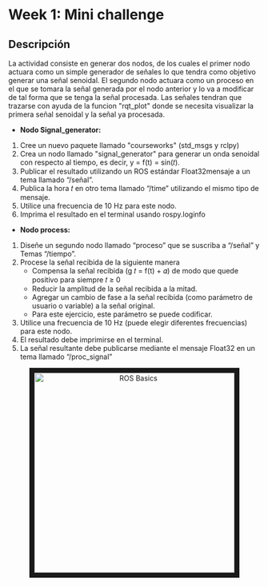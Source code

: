 # Week 1: Mini challenge

## Descripción

La actividad consiste en generar dos nodos, de los cuales el primer nodo actuara como un simple generador de señales lo que tendra como objetivo generar una señal senoidal. El segundo nodo actuara como un proceso en el que se tomara la señal generada por el nodo anterior y lo va a modificar de tal forma que se tenga la señal procesada. Las señales tendran que trazarse con ayuda de la funcion "rqt_plot" donde se necesita visualizar la primera señal senoidal y la señal ya procesada.



* **Nodo Signal_generator:**
1. Cree un nuevo paquete llamado "courseworks" (std_msgs y rclpy)
2. Crea un nodo llamado "signal_generator" para generar un onda senoidal con respecto al tiempo, es decir, y = f(t) = sin(𝑡).
3. Publicar el resultado utilizando un ROS estándar Float32mensaje a un tema llamado “/señal”.
4. Publica la hora 𝑡 en otro tema llamado “/time” utilizando el mismo tipo de mensaje.
5. Utilice una frecuencia de 10 Hz para este nodo.
6. Imprima el resultado en el terminal usando rospy.loginfo



* **Nodo process:**
1. Diseñe un segundo nodo llamado “proceso” que se suscriba a “/señal” y Temas “/tiempo”.
2. Procese la señal recibida de la siguiente manera
   - Compensa la señal recibida (g 𝑡 = f(t) + 𝛼) de modo que quede positivo para siempre 𝑡 ≥ 0 
   - Reducir la amplitud de la señal recibida a la mitad.
   - Agregar un cambio de fase a la señal recibida (como parámetro de usuario o variable) a la señal original.
   - Para este ejercicio, este parámetro se puede codificar.
4. Utilice una frecuencia de 10 Hz (puede elegir diferentes frecuencias) para este nodo.
5. El resultado debe imprimirse en el terminal.
6. La señal resultante debe publicarse mediante el mensaje Float32 en un tema llamado “/proc_signal”

<p align="center"><img src="![image](https://github.com/DiegoTomeG/Retos_Manchester_Robotics/assets/118226099/dfe8ea13-ff71-4671-859f-8800cf97baf8)" alt="ROS Basics" width="400" border="10"/></p>


